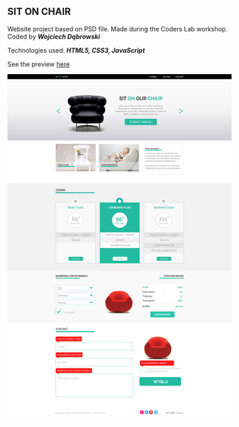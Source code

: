 ## SIT ON CHAIR
Website project based on PSD file. Made during the Coders Lab workshop.  
   Coded by ___Wojciech Dąbrowski___

Technologies used: ___HTML5, CSS3, JavaScript___

See the preview [here](https://dabrovsky.github.io/Sit-On-Chair/)

![layout](images/Sit-On-Chair.png)
